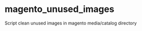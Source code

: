 magento_unused_images
=====================

Script clean unused images in magento media/catalog directory

